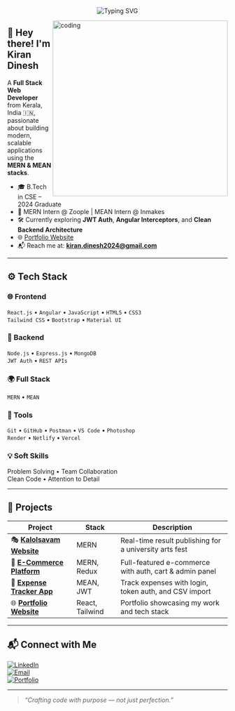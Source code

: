 <!-- Typing animation banner -->
<p align="center">
  <img src="https://readme-typing-svg.demolab.com?font=Fira+Code&weight=500&size=24&pause=1000&color=4AE9FF&center=true&width=435&lines=Hi+I'm+Kiran+Dinesh;Full+Stack+Developer;MERN+%2F+MEAN+Stack+Specialist;Open+to+Collaborations" alt="Typing SVG" />
</p>

<img align="right" alt="coding" width="400" src="https://camo.githubusercontent.com/4d9f5ecceb711eec6e2018f38a5677dc657c9738d4a65ba3b928c41c0a45b439/68747470733a2f2f6d69726f2e6d656469756d2e636f6d2f6d61782f313336302f302a37513379765349765f7430696f4a2d5a2e676966" />

## 👋 Hey there! I'm Kiran Dinesh

A **Full Stack Web Developer** from Kerala, India 🇮🇳, passionate about building modern, scalable applications using the **MERN & MEAN stacks**.

- 🎓 B.Tech in CSE – 2024 Graduate  
- 💼 MERN Intern @ Zoople | MEAN Intern @ Inmakes  
- 🛠 Currently exploring **JWT Auth**, **Angular Interceptors**, and **Clean Backend Architecture**  
- 🌐 [Portfolio Website](https://kirandineshportfolio.netlify.app)  
- 📬 Reach me at: **kiran.dinesh2024@gmail.com**

---

## ⚙️ Tech Stack

### 🌐 Frontend
`React.js` • `Angular` • `JavaScript` • `HTML5` • `CSS3`  
`Tailwind CSS` • `Bootstrap` • `Material UI`

### 🧪 Backend
`Node.js` • `Express.js` • `MongoDB`  
`JWT Auth` • `REST APIs`

### 🌍 Full Stack
`MERN` • `MEAN`

### 🔧 Tools
`Git` • `GitHub` • `Postman` • `VS Code` • `Photoshop`  
`Render` • `Netlify` • `Vercel`

### 💡 Soft Skills
Problem Solving • Team Collaboration  
Clean Code • Attention to Detail

---

## 🚀 Projects

| Project | Stack | Description |
|--------|-------|-------------|
| 🎭 [**Kalolsavam Website**](https://kannur-university-kalolsavam-2wto.onrender.com/) | MERN | Real-time result publishing for a university arts fest |
| 🛒 [**E-Commerce Platform**](https://mern-e-commerce-website-1-v5bp.onrender.com/) | MERN, Redux | Full-featured e-commerce with auth, cart & admin panel |
| 💸 [**Expense Tracker App**](https://finmate-expense.netlify.app/) | MEAN, JWT | Track expenses with login, token auth, and CSV import |
| 🌐 [**Portfolio Website**](https://kirandineshportfolio.netlify.app/) | React, Tailwind | Portfolio showcasing my work and tech stack |

---

## 📬 Connect with Me

[![LinkedIn](https://img.shields.io/badge/-LinkedIn-0A66C2?style=flat&logo=linkedin&logoColor=white)](https://www.linkedin.com/in/kirandinesh)  
[![Email](https://img.shields.io/badge/-Email-D14836?style=flat&logo=gmail&logoColor=white)](mailto:kiran.dinesh2024@gmail.com)  
[![Portfolio](https://img.shields.io/badge/-Portfolio-121212?style=flat&logo=vercel&logoColor=white)](https://kirandineshportfolio.netlify.app)

---

> *“Crafting code with purpose — not just perfection.”*
